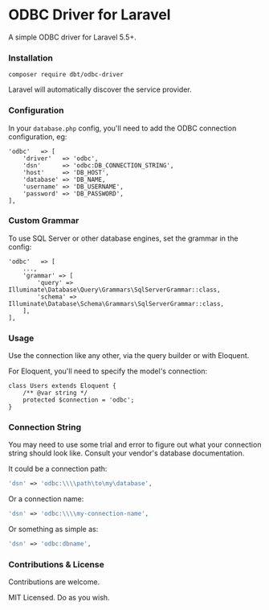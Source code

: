 # ODBC Driver for Laravel

A simple ODBC driver for Laravel 5.5+.

### Installation

```
composer require dbt/odbc-driver
```

Laravel will automatically discover the service provider.

### Configuration

In your `database.php` config, you'll need to add the ODBC connection configuration, eg:

```
'odbc'   => [
	'driver'   => 'odbc',
	'dsn'      => 'odbc:DB_CONNECTION_STRING',
	'host'     => 'DB_HOST',
	'database' => 'DB_NAME,
	'username' => 'DB_USERNAME',
	'password' => 'DB_PASSWORD',
],
```

### Custom Grammar

To use SQL Server or other database engines, set the grammar in the config:

```
'odbc'   => [
    ...,
    'grammar' => [
        'query' => Illuminate\Database\Query\Grammars\SqlServerGrammar::class,
        'schema' => Illuminate\Database\Schema\Grammars\SqlServerGrammar::class,
    ],
],
```

### Usage

Use the connection like any other, via the query builder or with Eloquent.

For Eloquent, you'll need to specify the model's connection:

```
class Users extends Eloquent {
    /** @var string */
    protected $connection = 'odbc';
}
```

### Connection String 

You may need to use some trial and error to figure out what your connection string should look like. Consult your vendor's database documentation.

It could be a connection path:

```php
'dsn' => 'odbc:\\\\path\to\my\database',
```

Or a connection name:

```php
'dsn' => 'odbc:\\\\my-connection-name',
```

Or something as simple as:

```php
'dsn' => 'odbc:dbname',
```

### Contributions & License

Contributions are welcome.

MIT Licensed. Do as you wish.
